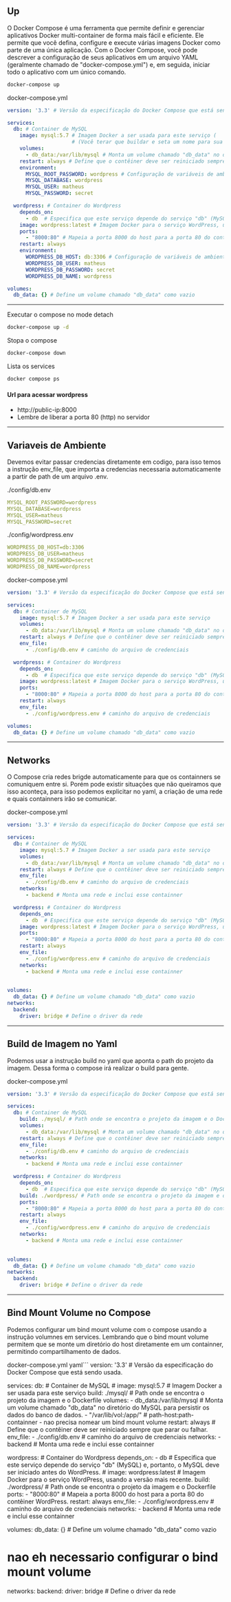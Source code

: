 ## Up
O Docker Compose é uma ferramenta que permite definir e gerenciar aplicativos Docker multi-container de forma mais fácil e eficiente. 
Ele permite que você defina, configure e execute várias imagens Docker como parte de uma única aplicação. 
Com o Docker Compose, você pode descrever a configuração de seus aplicativos em um arquivo YAML (geralmente chamado de "docker-compose.yml") e, em seguida, 
iniciar todo o aplicativo com um único comando.

```bash
docker-compose up
```

docker-compose.yml

```yaml
version: '3.3' # Versão da especificação do Docker Compose que está sendo usada.

services:
  db: # Container de MySQL
    image: mysql:5.7 # Imagem Docker a ser usada para este serviço (
                     # (Você terar que buildar e seta um nome para sua imagem, se desejar utilizar uma imagem personalizada)
    volumes:
      - db_data:/var/lib/mysql # Monta um volume chamado "db_data" no diretório do MySQL para persistir os dados do banco de dados.
    restart: always # Define que o contêiner deve ser reiniciado sempre que parar ou falhar.
    environment:
      MYSQL_ROOT_PASSWORD: wordpress # Configuração de variáveis de ambiente para a senha do usuário root do MySQL e outros detalhes do banco de dados.
      MYSQL_DATABASE: wordpress
      MYSQL_USER: matheus
      MYSQL_PASSWORD: secret

  wordpress: # Container do Wordpress
    depends_on: 
      - db  # Especifica que este serviço depende do serviço "db" (MySQL) e, portanto, o MySQL deve ser iniciado antes do WordPress.
    image: wordpress:latest # Imagem Docker para o serviço WordPress, usando a versão mais recente.
    ports:
      - "8000:80" # Mapeia a porta 8000 do host para a porta 80 do contêiner WordPress.
    restart: always 
    environment: 
      WORDPRESS_DB_HOST: db:3306 # Configuração de variáveis de ambiente para o WordPress, informando como se conectar ao banco de dados.
      WORDPRESS_DB_USER: matheus
      WORDPRESS_DB_PASSWORD: secret
      WORDPRESS_DB_NAME: wordpress

volumes:
  db_data: {} # Define um volume chamado "db_data" como vazio

```

----------------------
Executar o compose no mode detach
```bash
docker-compose up -d
```

Stopa o compose
```bash
docker-compose down
```

Lista os services
```bash
docker compose ps
```
#### Url para acessar wordpress
- http://public-ip:8000
- Lembre de liberar a porta 80 (http) no servidor

--------------------------
## Variaveis de Ambiente

Devemos evitar passar credencias diretamente em codigo, para isso temos a instrução env_file, que importa a credencias necessaria automaticamente a partir de path de um arquivo .env.

./config/db.env
```yaml
MYSQL_ROOT_PASSWORD=wordpress 
MYSQL_DATABASE=wordpress
MYSQL_USER=matheus
MYSQL_PASSWORD=secret
```

./config/wordpress.env
```yaml
WORDPRESS_DB_HOST=db:3306
WORDPRESS_DB_USER=matheus
WORDPRESS_DB_PASSWORD=secret
WORDPRESS_DB_NAME=wordpress
```
docker-compose.yml
```yaml
version: '3.3' # Versão da especificação do Docker Compose que está sendo usada.

services:
  db: # Container de MySQL
    image: mysql:5.7 # Imagem Docker a ser usada para este serviço
    volumes:
      - db_data:/var/lib/mysql # Monta um volume chamado "db_data" no diretório do MySQL para persistir os dados do banco de dados.
    restart: always # Define que o contêiner deve ser reiniciado sempre que parar ou falhar.
    env_file:
      - ./config/db.env # caminho do arquivo de credenciais

  wordpress: # Container do Wordpress
    depends_on: 
      - db  # Especifica que este serviço depende do serviço "db" (MySQL) e, portanto, o MySQL deve ser iniciado antes do WordPress.
    image: wordpress:latest # Imagem Docker para o serviço WordPress, usando a versão mais recente.
    ports:
      - "8000:80" # Mapeia a porta 8000 do host para a porta 80 do contêiner WordPress.
    restart: always 
    env_file:
      - ./config/wordpress.env # caminho do arquivo de credenciais

volumes:
  db_data: {} # Define um volume chamado "db_data" como vazio

```

--------------------------
## Networks

O Compose cria redes brigde automaticamente para que os containners se comuniquem entre si. Porém pode existir situações que não queiramos que isso aconteça, para isso podemos explicitar no yaml, a criação de uma rede e quais containners irão se comunicar.

docker-compose.yml
```yaml
version: '3.3' # Versão da especificação do Docker Compose que está sendo usada.

services:
  db: # Container de MySQL
    image: mysql:5.7 # Imagem Docker a ser usada para este serviço
    volumes:
      - db_data:/var/lib/mysql # Monta um volume chamado "db_data" no diretório do MySQL para persistir os dados do banco de dados.
    restart: always # Define que o contêiner deve ser reiniciado sempre que parar ou falhar.
    env_file:
      - ./config/db.env # caminho do arquivo de credenciais
    networks:
      - backend # Monta uma rede e inclui esse containner

  wordpress: # Container do Wordpress
    depends_on: 
      - db  # Especifica que este serviço depende do serviço "db" (MySQL) e, portanto, o MySQL deve ser iniciado antes do WordPress.
    image: wordpress:latest # Imagem Docker para o serviço WordPress, usando a versão mais recente.
    ports:
      - "8000:80" # Mapeia a porta 8000 do host para a porta 80 do contêiner WordPress.
    restart: always 
    env_file:
      - ./config/wordpress.env # caminho do arquivo de credenciais
    networks:
      - backend # Monta uma rede e inclui esse containner
      

volumes:
  db_data: {} # Define um volume chamado "db_data" como vazio
networks:
  backend:
    driver: bridge # Define o driver da rede
```

---------------------------

## Build de Imagem no Yaml
Podemos usar a instrução build no yaml que aponta o path do projeto da imagem. Dessa forma o compose irá realizar o build para gente.

docker-compose.yml
```yaml
version: '3.3' # Versão da especificação do Docker Compose que está sendo usada.

services:
  db: # Container de MySQL
    build: ./mysql/ # Path onde se encontra o projeto da imagem e o Dockerfile
    volumes:
      - db_data:/var/lib/mysql # Monta um volume chamado "db_data" no diretório do MySQL para persistir os dados do banco de dados.
    restart: always # Define que o contêiner deve ser reiniciado sempre que parar ou falhar.
    env_file:
      - ./config/db.env # caminho do arquivo de credenciais
    networks:
      - backend # Monta uma rede e inclui esse containner

  wordpress: # Container do Wordpress
    depends_on: 
      - db  # Especifica que este serviço depende do serviço "db" (MySQL) e, portanto, o MySQL deve ser iniciado antes do WordPress.
    build: ./wordpress/ # Path onde se encontra o projeto da imagem e o Dockerfile
    ports:
      - "8000:80" # Mapeia a porta 8000 do host para a porta 80 do contêiner WordPress.
    restart: always 
    env_file:
      - ./config/wordpress.env # caminho do arquivo de credenciais
    networks:
      - backend # Monta uma rede e inclui esse containner
      

volumes:
  db_data: {} # Define um volume chamado "db_data" como vazio
networks:
  backend:
    driver: bridge # Define o driver da rede
```

-------------------------

## Bind Mount Volume no Compose

Podemos configurar um bind mount volume com o compose usando a instrução volumnes em services. Lembrando que o bind mount volume permitem que se monte um diretório do host diretamente em um containner, permitindo compartilhamento de dados.

docker-compose.yml
yaml```
version: '3.3' # Versão da especificação do Docker Compose que está sendo usada.

services:
  db: # Container de MySQL
    # image: mysql:5.7 # Imagem Docker a ser usada para este serviço
    build: ./mysql/ # Path onde se encontra o projeto da imagem e o Dockerfile
    volumes:
      - db_data:/var/lib/mysql # Monta um volume chamado "db_data" no diretório do MySQL para persistir os dados do banco de dados.
      - "/var/lib/vol:/app/"  # path-host:path-containner  - nao precisa nomear um bind mount volume
    restart: always # Define que o contêiner deve ser reiniciado sempre que parar ou falhar.
    env_file:
      - ./config/db.env # caminho do arquivo de credenciais
    networks:
      - backend # Monta uma rede e inclui esse containner

  wordpress: # Container do Wordpress
    depends_on: 
      - db  # Especifica que este serviço depende do serviço "db" (MySQL) e, portanto, o MySQL deve ser iniciado antes do WordPress.
    # image: wordpress:latest # Imagem Docker para o serviço WordPress, usando a versão mais recente.
    build: ./wordpress/ # Path onde se encontra o projeto da imagem e o Dockerfile
    ports:
      - "8000:80" # Mapeia a porta 8000 do host para a porta 80 do contêiner WordPress.
    restart: always 
    env_file:
      - ./config/wordpress.env # caminho do arquivo de credenciais
    networks:
      - backend # Monta uma rede e inclui esse containner
      

volumes:
  db_data: {} # Define um volume chamado "db_data" como vazio
  # nao eh necessario configurar o bind mount volume
networks:
  backend:
    driver: bridge # Define o driver da rede

```
